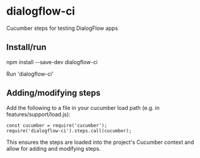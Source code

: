 # dialogflow-ci
Cucumber steps for testing DialogFlow apps

## Install/run
npm install --save-dev dialogflow-ci

Run 'dialogflow-ci'

## Adding/modifying steps

Add the following to a file in your cucumber load path (e.g. in features/support/load.js):
```
const cucumber = require('cucumber');
require('dialogflow-ci').steps.call(cucumber);
```

This ensures the steps are loaded into the project's Cucumber context and allow
for adding and modifying steps.
